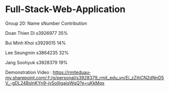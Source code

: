 # Full-Stack-Web-Application
Group 20:
Name          sNumber  Contribution

Doan Thien Di s3926977 35%

Bui Minh Khoi s3929015 14%

Lee Seungmin s3864235 32%

Jang Soohyuk s3928379 19%

Demonstration Video : 
https://rmiteduau-my.sharepoint.com/:f:/g/personal/s3928379_rmit_edu_vn/Ei_zZihCN2dNnD5V_-gDL24BslnKYn9-jvSoIIjgaiqWqQ?e=uKkMqx
